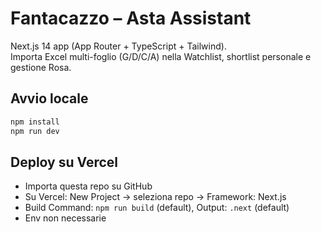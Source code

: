 
# Fantacazzo – Asta Assistant

Next.js 14 app (App Router + TypeScript + Tailwind).  
Importa Excel multi-foglio (G/D/C/A) nella Watchlist, shortlist personale e gestione Rosa.

## Avvio locale
```bash
npm install
npm run dev
```

## Deploy su Vercel
- Importa questa repo su GitHub
- Su Vercel: New Project → seleziona repo → Framework: Next.js
- Build Command: `npm run build` (default), Output: `.next` (default)
- Env non necessarie
```
